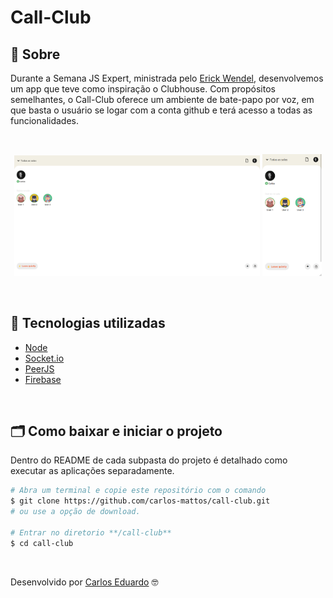 # Call-Club

## 🔖 Sobre
Durante a Semana JS Expert, ministrada pelo [Erick Wendel](https://github.com/ErickWendel), desenvolvemos um app que teve como inspiração o Clubhouse. Com propósitos
semelhantes, o Call-Club oferece um ambiente de bate-papo por voz, em que basta o usuário se logar com a conta github e terá acesso a todas as funcionalidades.

</br>

<p align="center"> 
  <img src="github-readme/web.png" alt="Página inicial" width="78%">
  <img src="github-readme/mobile.png" alt="Página inicial" width="19%">
</p>

</br>

## 🚀 Tecnologias utilizadas

- [Node](https://nodejs.org/en/)
- [Socket.io](https://socket.io/)
- [PeerJS](https://peerjs.com/)
- [Firebase](https://firebase.google.com/?gclid=CjwKCAjw-qeFBhAsEiwA2G7Nl3Goc6fBI_ND9QVA505zJARuQgIa17_0MrTss7a5hLPR87Z2jd3s3xoCoF8QAvD_BwE&gclsrc=aw.ds)

</br>

## 🗂 Como baixar e iniciar o projeto

Dentro do README de cada subpasta do projeto é detalhado como executar as aplicações separadamente.

```bash
# Abra um terminal e copie este repositório com o comando
$ git clone https://github.com/carlos-mattos/call-club.git
# ou use a opção de download.

# Entrar no diretorio **/call-club**
$ cd call-club
```

<br>

Desenvolvido por [Carlos Eduardo](https://www.linkedin.com/in/carlos-eduardo-andrade-de-mattos-a060b1182/) 🤓

